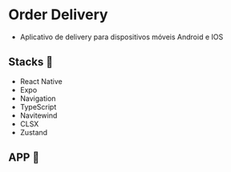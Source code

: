 # Order Delivery
- Aplicativo de delivery para dispositivos móveis Android e IOS

## Stacks :robot:
- React Native
- Expo
- Navigation
- TypeScript
- Navitewind
- CLSX
- Zustand

## APP :iphone: